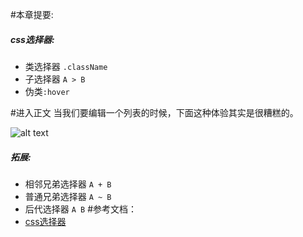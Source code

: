#本章提要:  

##### css选择器:
* 类选择器 `.className`
* 子选择器 `A > B`
* 伪类`:hover`  

#进入正文
当我们要编辑一个列表的时候，下面这种体验其实是很糟糕的。

![alt text](images/20170518152506.jpg)

##### 拓展:
 * 相邻兄弟选择器 `A + B`
 * 普通兄弟选择器 `A ~ B`
 * 后代选择器 `A B`
#参考文档：
* [css选择器](https://developer.mozilla.org/zh-CN/docs/Web/CSS/Reference#选择器)